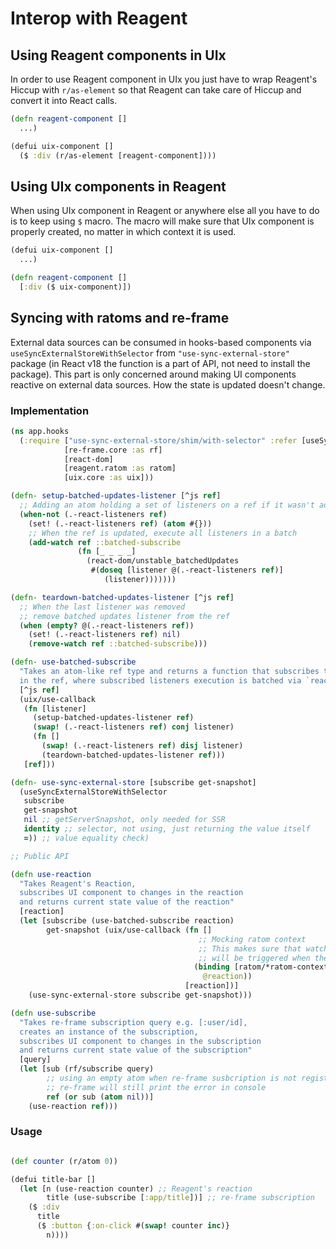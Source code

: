 # Interop with Reagent

## Using Reagent components in UIx

In order to use Reagent component in UIx you just have to wrap Reagent's Hiccup with `r/as-element` so that Reagent can take care of Hiccup and convert it into React calls.

```clojure
(defn reagent-component []
  ...)

(defui uix-component []
  ($ :div (r/as-element [reagent-component])))
```

## Using UIx components in Reagent

When using UIx component in Reagent or anywhere else all you have to do is to keep using `$` macro. The macro will make sure that UIx component is properly created, no matter in which context it is used.

```clojure
(defui uix-component []
  ...)

(defn reagent-component []
  [:div ($ uix-component)])
```

## Syncing with ratoms and re-frame

External data sources can be consumed in hooks-based components via `useSyncExternalStoreWithSelector` from `"use-sync-external-store"` package (in React v18 the function is a part of API, not need to install the package). This part is only concerned around making UI components reactive on external data sources. How the state is updated doesn't change.

### Implementation

```clojure
(ns app.hooks
  (:require ["use-sync-external-store/shim/with-selector" :refer [useSyncExternalStoreWithSelector]]
            [re-frame.core :as rf]
            [react-dom]
            [reagent.ratom :as ratom]
            [uix.core :as uix]))

(defn- setup-batched-updates-listener [^js ref]
  ;; Adding an atom holding a set of listeners on a ref if it wasn't added yet
  (when-not (.-react-listeners ref)
    (set! (.-react-listeners ref) (atom #{}))
    ;; When the ref is updated, execute all listeners in a batch
    (add-watch ref ::batched-subscribe
               (fn [_ _ _ _]
                 (react-dom/unstable_batchedUpdates
                  #(doseq [listener @(.-react-listeners ref)]
                     (listener)))))))

(defn- teardown-batched-updates-listener [^js ref]
  ;; When the last listener was removed
  ;; remove batched updates listener from the ref
  (when (empty? @(.-react-listeners ref))
    (set! (.-react-listeners ref) nil)
    (remove-watch ref ::batched-subscribe)))

(defn- use-batched-subscribe
  "Takes an atom-like ref type and returns a function that subscribes to changes
  in the ref, where subscribed listeners execution is batched via `react-dom/unstable_batchedUpdates`"
  [^js ref]
  (uix/use-callback
   (fn [listener]
     (setup-batched-updates-listener ref)
     (swap! (.-react-listeners ref) conj listener)
     (fn []
       (swap! (.-react-listeners ref) disj listener)
       (teardown-batched-updates-listener ref)))
   [ref]))

(defn- use-sync-external-store [subscribe get-snapshot]
  (useSyncExternalStoreWithSelector
   subscribe
   get-snapshot
   nil ;; getServerSnapshot, only needed for SSR
   identity ;; selector, not using, just returning the value itself
   =)) ;; value equality check)

;; Public API

(defn use-reaction
  "Takes Reagent's Reaction,
  subscribes UI component to changes in the reaction
  and returns current state value of the reaction"
  [reaction]
  (let [subscribe (use-batched-subscribe reaction)
        get-snapshot (uix/use-callback (fn []
                                          ;; Mocking ratom context
                                          ;; This makes sure that watchers added to the `reaction`
                                          ;; will be triggered when the `reaction` gets updated.
                                         (binding [ratom/*ratom-context* #js {}]
                                           @reaction))
                                       [reaction])]
    (use-sync-external-store subscribe get-snapshot)))

(defn use-subscribe
  "Takes re-frame subscription query e.g. [:user/id],
  creates an instance of the subscription,
  subscribes UI component to changes in the subscription
  and returns current state value of the subscription"
  [query]
  (let [sub (rf/subscribe query)
        ;; using an empty atom when re-frame susbcription is not registered
        ;; re-frame will still print the error in console
        ref (or sub (atom nil))]
    (use-reaction ref)))
```

### Usage

```clojure

(def counter (r/atom 0))

(defui title-bar []
  (let [n (use-reaction counter) ;; Reagent's reaction
        title (use-subscribe [:app/title])] ;; re-frame subscription
    ($ :div
      title
      ($ :button {:on-click #(swap! counter inc)}
        n))))
```
